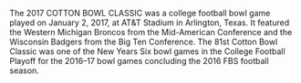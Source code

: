 The 2017 COTTON BOWL CLASSIC was a college football bowl game played on January 2, 2017, at AT&T Stadium in Arlington, Texas. It featured the Western Michigan Broncos from the Mid-American Conference and the Wisconsin Badgers from the Big Ten Conference. The 81st Cotton Bowl Classic was one of the New Years Six bowl games in the College Football Playoff for the 2016–17 bowl games concluding the 2016 FBS football season.
